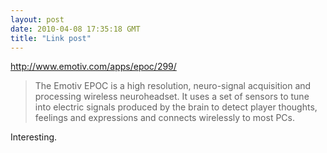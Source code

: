 ```yaml
---
layout: post
date: 2010-04-08 17:35:18 GMT
title: "Link post"
---
```

<http://www.emotiv.com/apps/epoc/299/>

> The Emotiv EPOC is a high resolution, neuro-signal acquisition and processing wireless neuroheadset.  It uses a set of sensors to tune into electric signals produced by the brain to detect player thoughts, feelings and expressions and connects wirelessly to most PCs.

Interesting.
